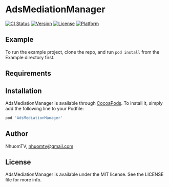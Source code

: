 # AdsMediationManager

[![CI Status](https://img.shields.io/travis/NhuomTV/AdsMediationManager.svg?style=flat)](https://travis-ci.org/NhuomTV/AdsMediationManager)
[![Version](https://img.shields.io/cocoapods/v/AdsMediationManager.svg?style=flat)](https://cocoapods.org/pods/AdsMediationManager)
[![License](https://img.shields.io/cocoapods/l/AdsMediationManager.svg?style=flat)](https://cocoapods.org/pods/AdsMediationManager)
[![Platform](https://img.shields.io/cocoapods/p/AdsMediationManager.svg?style=flat)](https://cocoapods.org/pods/AdsMediationManager)

## Example

To run the example project, clone the repo, and run `pod install` from the Example directory first.

## Requirements

## Installation

AdsMediationManager is available through [CocoaPods](https://cocoapods.org). To install
it, simply add the following line to your Podfile:

```ruby
pod 'AdsMediationManager'
```

## Author

NhuomTV, nhuomtv@gmail.com

## License

AdsMediationManager is available under the MIT license. See the LICENSE file for more info.
